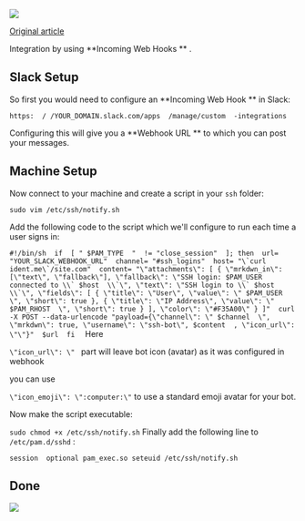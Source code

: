  ![](<https://i.imgur.com/VC6iSYE.jpg>)

[Original article](<http://sandrinodimattia.net/posting-successful-ssh-logins-to-slack/>)

Integration by using **Incoming Web Hooks ** .


## Slack Setup  ##

 So first you would need to configure an **Incoming Web Hook ** in Slack:

`
   https:  / /YOUR_DOMAIN.slack.com/apps  /manage/custom  -integrations `

Configuring this will give you a **Webhook URL ** to which you can post your messages.


## Machine Setup  ##

 Now connect to your machine and create a script in your `
   ssh
  ` folder:

`
   sudo vim /etc/ssh/notify.sh
  `

Add the following code to the script which we'll configure to run each time a user signs in:

``
  #!/bin/sh  if  [ " $PAM_TYPE  "  != "close_session"  ]; then  url= "YOUR_SLACK_WEBHOOK_URL"  channel= "#ssh_logins"  host= "\`curl ident.me\`/site.com"  content= "\"attachments\": [ { \"mrkdwn_in\": [\"text\", \"fallback\"], \"fallback\": \"SSH login: $PAM_USER  connected to \\` $host  \\`\", \"text\": \"SSH login to \\` $host  \\`\", \"fields\": [ { \"title\": \"User\", \"value\": \" $PAM_USER  \", \"short\": true }, { \"title\": \"IP Address\", \"value\": \" $PAM_RHOST  \", \"short\": true } ], \"color\": \"#F35A00\" } ]"  curl -X POST --data-urlencode "payload={\"channel\": \" $channel  \", \"mrkdwn\": true, \"username\": \"ssh-bot\", $content  , \"icon_url\": \"\"}"  $url  fi   `` Here

`
  \"icon_url\": \"  ` part will leave bot icon (avatar) as it was configured in webhook

you can use

`
  \"icon_emoji\": \":computer:\"
 ` to use a standard emoji avatar for your bot.

Now make the script executable:

`
  sudo chmod +x /etc/ssh/notify.sh
 ` Finally add the following line to `
   /etc/pam.d/sshd
  ` :

`
  session  optional pam_exec.so seteuid /etc/ssh/notify.sh `
## Done  ##

![](<https://i.imgur.com/DETVPyk.png>)

